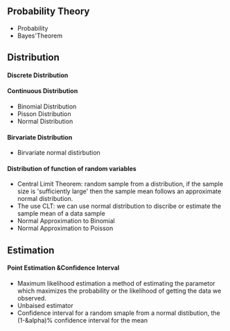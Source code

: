 ## Probability Theory

- Probability
- Bayes'Theorem


## Distribution
#### Discrete Distribution
#### Continuous Distribution
- Binomial Distribution
- Pisson Distribution
- Normal Distribution
#### Birvariate Distribution
- Birvariate normal distirbution
#### Distribution of function of random variables
- Central Limit Theorem: random sample from a distribution, if the sample size is 'sufficiently large' then the sample mean follows an approximate normal distribution. 
- The use CLT: we can use normal distribution to discribe or estimate the  sample mean of a data sample
 - Normal Approximation to Binomial
 - Normal Approximation to Poisson
 

## Estimation
#### Point Estimation &Confidence Interval
- Maximum likelihood estimation
a method of estimating the parametor which maximizes the probability or the likelihood of getting the data we observed.
- Unbaised estimator 
- Confidence interval
 for a random smaple from a normal distibution, the (1-&alpha)% confidence interval for the mean

